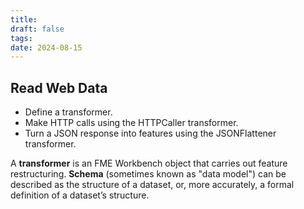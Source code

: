 ```yaml
---
title: 
draft: false
tags: 
date: 2024-08-15
---
```


## Read Web Data

- Define a transformer.
- Make HTTP calls using the HTTPCaller transformer.
- Turn a JSON response into features using the JSONFlattener transformer.


A **transformer** is an FME Workbench object that carries out feature restructuring.
**Schema** (sometimes known as "data model") can be described as the structure of a dataset, or, more accurately, a formal definition of a dataset’s structure.
